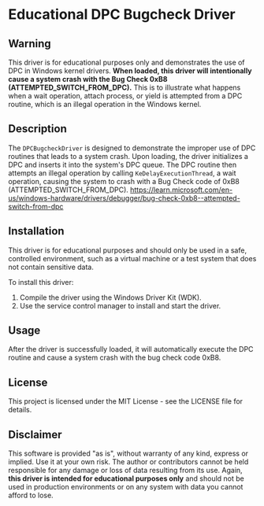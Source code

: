 # Educational DPC Bugcheck Driver

## Warning

This driver is for educational purposes only and demonstrates the use of DPC in Windows kernel drivers. **When loaded, this driver will intentionally cause a system crash with the Bug Check 0xB8 (ATTEMPTED_SWITCH_FROM_DPC).** This is to illustrate what happens when a wait operation, attach process, or yield is attempted from a DPC routine, which is an illegal operation in the Windows kernel.

## Description

The `DPCBugcheckDriver` is designed to demonstrate the improper use of DPC routines that leads to a system crash. Upon loading, the driver initializes a DPC and inserts it into the system's DPC queue. The DPC routine then attempts an illegal operation by calling `KeDelayExecutionThread`, a wait operation, causing the system to crash with a Bug Check code of 0xB8 (ATTEMPTED_SWITCH_FROM_DPC). https://learn.microsoft.com/en-us/windows-hardware/drivers/debugger/bug-check-0xb8--attempted-switch-from-dpc

## Installation

This driver is for educational purposes and should only be used in a safe, controlled environment, such as a virtual machine or a test system that does not contain sensitive data. 

To install this driver:

1. Compile the driver using the Windows Driver Kit (WDK).
2. Use the service control manager to install and start the driver.

## Usage

After the driver is successfully loaded, it will automatically execute the DPC routine and cause a system crash with the bug check code 0xB8.

## License

This project is licensed under the MIT License - see the LICENSE file for details.

## Disclaimer

This software is provided "as is", without warranty of any kind, express or implied. Use it at your own risk. The author or contributors cannot be held responsible for any damage or loss of data resulting from its use. Again, **this driver is intended for educational purposes only** and should not be used in production environments or on any system with data you cannot afford to lose.

